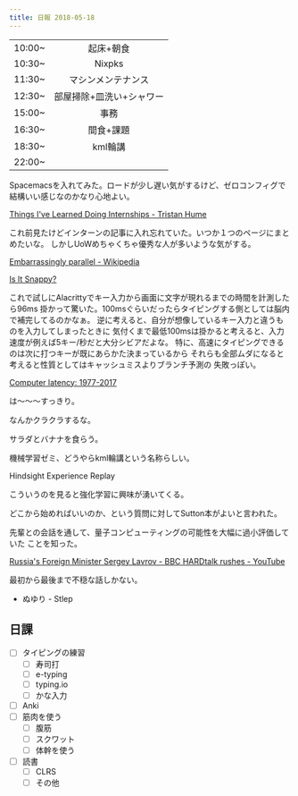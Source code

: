 ```yaml
---
title: 日報 2018-05-18
---
```


|||
|:-|:-:|
|10:00~|起床+朝食|
|10:30~|Nixpks|
|11:30~|マシンメンテナンス|
|12:30~|部屋掃除+皿洗い+シャワー|
|15:00~|事務|
|16:30~|間食+課題|
|18:30~|kml輪講|
|22:00~||

Spacemacsを入れてみた。ロードが少し遅い気がするけど、ゼロコンフィグで
結構いい感じなのかなり心地よい。

[Things I've Learned Doing Internships - Tristan Hume](http://thume.ca/2017/04/06/learning-through-job-diversity/)

これ前見たけどインターンの記事に入れ忘れていた。いつか１つのページにまとめたいな。
しかしUoWめちゃくちゃ優秀な人が多いような気がする。

[Embarrassingly parallel - Wikipedia](https://en.wikipedia.org/wiki/Embarrassingly_parallel)

[Is It Snappy?](http://isitsnappy.com/)

これで試しにAlacrittyでキー入力から画面に文字が現れるまでの時間を計測したら96ms
掛かって驚いた。100msぐらいだったらタイピングする側としては脳内で補完してるのかなぁ。
逆に考えると、自分が想像しているキー入力と違うものを入力してしまったときに
気付くまで最低100msは掛かると考えると、入力速度が例えば5キー/秒だと大分シビアだよな。
特に、高速にタイピングできるのは次に打つキーが既にあらかた決まっているから
それらも全部ムダになると考えると性質としてはキャッシュミスよりブランチ予測の
失敗っぽい。

[Computer latency: 1977-2017](https://danluu.com/input-lag/)

は〜〜〜すっきり。

なんかクラクラするな。

サラダとバナナを食らう。

機械学習ゼミ、どうやらkml輪講という名称らしい。

Hindsight Experience Replay

こういうのを見ると強化学習に興味が湧いてくる。

どこから始めればいいのか、という質問に対してSutton本がよいと言われた。

先輩との会話を通して、量子コンピューティングの可能性を大幅に過小評価していた
ことを知った。

[Russia's Foreign Minister Sergey Lavrov - BBC HARDtalk rushes - YouTube](https://www.youtube.com/watch?v=-zJ41whNgR0)

最初から最後まで不穏な話しかない。

- ぬゆり - Stlep

## 日課

- [ ] タイピングの練習
	+ [ ] 寿司打
	+ [ ] e-typing
	+ [ ] typing.io
	+ [ ] かな入力
- [ ] Anki
- [ ] 筋肉を使う
	+ [ ] 腹筋
	+ [ ] スクワット
	+ [ ] 体幹を使う
- [ ] 読書
	+ [ ] CLRS
	+ [ ] その他
